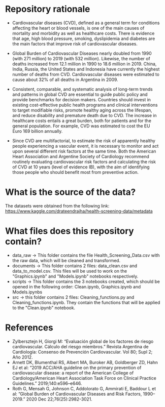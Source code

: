 # Repository rationale
- Cardiovascular diseases (CVD), defined as a general term for conditions affecting the heart or blood vessels,  is one of the main causes of mortality and morbidity as well as healthcare costs. There is evidence that age, high blood pressure, smoking, dyslipidemia and diabetes are the main factors that improve risk of cardiovascular diseases.

- Global Burden of Cardiovascular Diseases  nearly doubled  from 1990 (with 271 million) to 2019 (with 532 million). Likewise, the number of deaths increased from 12.1 million in 1990 to 18.6 million in 2019. China, India, Russia, the United States and Indonesia have currently the highest number of deaths from CVD. Cardiovascular diseases were  estimated to cause about 32% of all deaths in Argentina in 2009. 

- Consistent, comparable, and systematic analysis of long-term trends and patterns in global CVD are essential to guide public policy and provide benchmarks for decision makers. Countries should invest in existing cost-effective public health programs and clinical interventions to target modifiable risks, promote healthy aging across the lifespan, and reduce disability and premature death due to CVD. The increase in healthcare costs entails a great burden, both for patients and for the general population. For example, CVD was estimated to cost the EU Euro 169 billion annually.

- Since CVD are multifactorial, to estimate the risk of apparently healthy people experiencing a vascular event, it is necessary to monitor and act upon several different risk factors at the same time.  Both the American Heart Association and Argentine Society of Cardiology recommend routinely evaluating cardiovascular risk factors and calculating the risk of CVD at 10 years (level of evidence IB), with the aim of identifying those people who should benefit most from preventive action.

# What is the source of the data?
The datasets were obtained from the following link: https://www.kaggle.com/drateendrajha/health-screening-data/metadata

# What files does this repository contain?
- data_raw → This folder contains the file Health_Screening_Data.csv with the raw data, which will be cleaned and transformed.
- documents → This folder contains 2 files: data_clean.csv and data_to_model.csv. This files will be used to work on the "Graphics.ipynb" and "Models.ipynb" notebooks respectively.
- scripts → This folder contains the 3 notebooks created, which should be opened in the following order: Clean.ipynb, Graphics.ipynb and Models.ipynbs
- src → this folder contains 2 files: Cleaning_functions.py and Cleaning_functions.ipynb. They contain the functions that will be applied to the "Clean.ipynb" notebook.

# References
- Zylbersztejn H, Giorgi M: “Evaluación global de los factores de riesgo cardiovascular. Cálculo del riesgo miembros.” Revista Argentina de Cardiología: Consenso de Prevención Cardiovascular. Vol 80; Supl 2; Año 2012.
- Arnett DK, Blumenthal RS, Albert MA, Buroker AB, Goldberger ZD, Hahn EJ et al: “2019 ACC/AHA guideline on the primary prevention of cardiovascular disease: a report of the American College of Cardiology/American Heart Association Task Force on Clinical Practice Guidelines.” 2019;140:e596–e646.
- Roth G, Mensah G,  Johnson C, Addolorato G, Ammirati E, Baddour L et al: ”Global Burden of Cardiovascular Diseases and Risk Factors, 1990–2019.” 2020 Dec 22;76(25):2982-3021.
